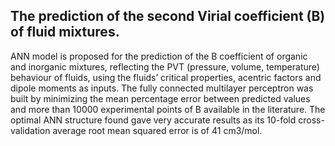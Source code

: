 
## The prediction of the second Virial coefficient (B) of fluid mixtures.


ANN model is proposed for the prediction of the B coefficient of organic and
inorganic mixtures, reflecting the PVT (pressure, volume, temperature) behaviour of fluids, using
the fluids’ critical properties, acentric factors and dipole moments as inputs. The fully connected
multilayer perceptron was built by minimizing the mean percentage error between predicted values
and more than 10000 experimental points of B available in the literature. The optimal ANN
structure found gave very accurate results as its 10-fold cross-validation
average root mean squared error is of 41 cm3/mol.
